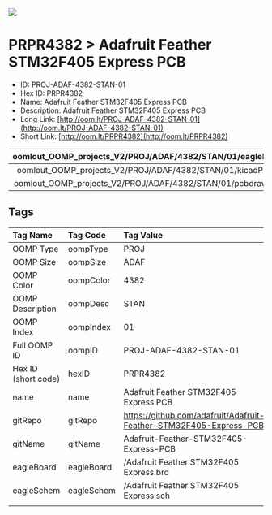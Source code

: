 


  
![][im]
# PRPR4382 > Adafruit Feather STM32F405 Express PCB

- ID: PROJ-ADAF-4382-STAN-01
- Hex ID: PRPR4382
- Name: Adafruit Feather STM32F405 Express PCB
- Description: Adafruit Feather STM32F405 Express PCB
- Long Link: [http://oom.lt/PROJ-ADAF-4382-STAN-01](http://oom.lt/PROJ-ADAF-4382-STAN-01)
- Short Link: [http://oom.lt/PRPR4382](http://oom.lt/PRPR4382)
  

|oomlout_OOMP_projects_V2/PROJ/ADAF/4382/STAN/01/eagleImage.png|oomlout_OOMP_projects_V2/PROJ/ADAF/4382/STAN/01/eagleSchemImage.png|oomlout_OOMP_projects_V2/PROJ/ADAF/4382/STAN/01/kicadPcb3dFront.png|oomlout_OOMP_projects_V2/PROJ/ADAF/4382/STAN/01/kicadPcb3dBack.png|
| :---: | :---: | :---: | :---: |
|oomlout_OOMP_projects_V2/PROJ/ADAF/4382/STAN/01/kicadPcb3d.png|oomlout_OOMP_projects_V2/PROJ/ADAF/4382/STAN/01/bomBack.png|oomlout_OOMP_projects_V2/PROJ/ADAF/4382/STAN/01/bomFront.png|oomlout_OOMP_projects_V2/PROJ/ADAF/4382/STAN/01/pcbdraw.svg|
|oomlout_OOMP_projects_V2/PROJ/ADAF/4382/STAN/01/pcbdrawBack.svg||||

## Tags
  

|Tag Name|Tag Code|Tag Value|
| :--- | :--- | :--- |
|OOMP Type|oompType|PROJ|
|OOMP Size|oompSize|ADAF|
|OOMP Color|oompColor|4382|
|OOMP Description|oompDesc|STAN|
|OOMP Index|oompIndex|01|
|Full OOMP ID|oompID|PROJ-ADAF-4382-STAN-01|
|Hex ID (short code)|hexID|PRPR4382|
|name|name|Adafruit Feather STM32F405 Express PCB|
|gitRepo|gitRepo|https://github.com/adafruit/Adafruit-Feather-STM32F405-Express-PCB|
|gitName|gitName|Adafruit-Feather-STM32F405-Express-PCB|
|eagleBoard|eagleBoard|/Adafruit Feather STM32F405 Express.brd|
|eagleSchem|eagleSchem|/Adafruit Feather STM32F405 Express.sch|
||||



[im]: PROJ/ADAF/4382/STAN/01/kicadPcb3d_450.png

